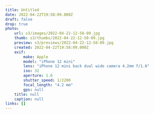 ```yaml
---
title: Untitled
date: 2022-04-22T19:58:09.000Z
draft: false
drop: true
photo:
    url: s3/images/2022-04-22-12-58-09.jpg
    thumb: s3/thumbs/2022-04-22-12-58-09.jpg
    preview: s3/previews/2022-04-22-12-58-09.jpg
    created: 2022-04-22T19:58:09.000Z
    exif:
        make: Apple
        model: "iPhone 12 mini"
        lens: "iPhone 12 mini back dual wide camera 4.2mm f/1.6"
        iso: 32
        aperture: 1.6
        shutter_speed: 1/2200
        focal_length: "4.2 mm"
        gps: null
    title: null
    caption: null
links: []
---
```

